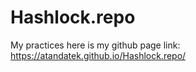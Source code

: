 # Hashlock.repo
 My practices 
 here is my github page link: https://atandatek.github.io/Hashlock.repo/
